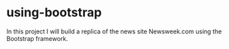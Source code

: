 # using-bootstrap
In this project I will build a replica of the news site Newsweek.com using the Bootstrap framework.
